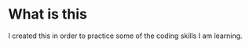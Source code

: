 <h1> What is this </h1>

<p> I created this in order to practice some of the coding skills I am learning.</p>
